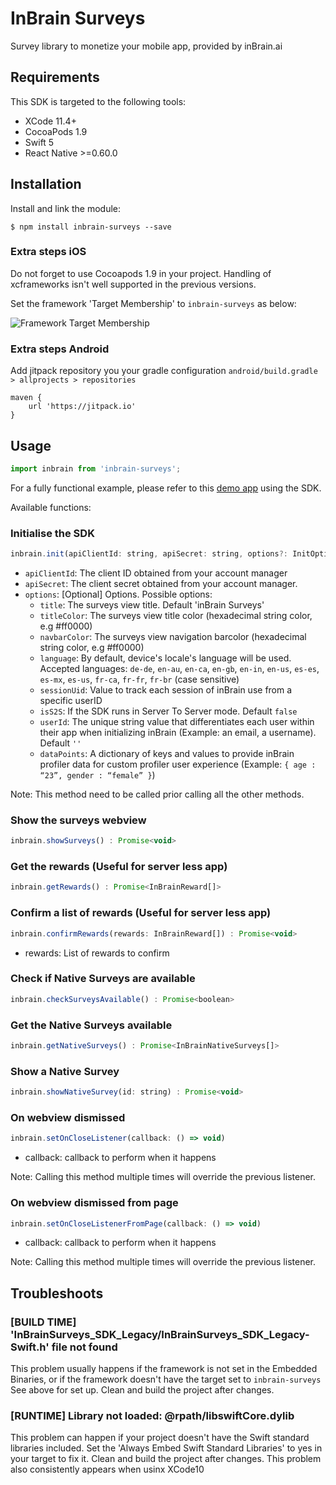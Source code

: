 # InBrain Surveys
Survey library to monetize your mobile app, provided by inBrain.ai

## Requirements
This SDK is targeted to the following tools:
- XCode 11.4+
- CocoaPods 1.9
- Swift 5
- React Native >=0.60.0

## Installation

Install and link the module:

`$ npm install inbrain-surveys --save`

### Extra steps iOS

Do not forget to use Cocoapods 1.9 in your project. Handling of xcframeworks isn't well supported in the previous versions. 

Set the framework 'Target Membership' to `inbrain-surveys` as below:

![Framework Target Membership](https://i.ibb.co/N2ntq0P/target-membership.png)

### Extra steps Android
Add jitpack repository you your gradle configuration `android/build.gradle > allprojects > repositories`

```
maven { 
    url 'https://jitpack.io' 
}
```

## Usage
```javascript
import inbrain from 'inbrain-surveys';
```

For a fully functional example, please refer to this [demo app](https://github.com/inbrainai/react-native) using the SDK.

Available functions:
### Initialise the SDK
```javascript
inbrain.init(apiClientId: string, apiSecret: string, options?: InitOptions) : Promise<void>
```
* `apiClientId`: The client ID obtained from your account manager
* `apiSecret`: The client secret obtained from your account manager.
* `options`: [Optional] Options. Possible options:
    * `title`: The surveys view title. Default 'inBrain Surveys'
    * `titleColor`: The surveys view title color (hexadecimal string color, e.g #ff0000)
    * `navbarColor`: The surveys view navigation barcolor (hexadecimal string color, e.g #ff0000)
    * `language`: By default, device's locale's language will be used. Accepted languages: `de-de`, `en-au`, `en-ca`, `en-gb`, `en-in`, `en-us`, `es-es`, `es-mx`, `es-us`, `fr-ca`, `fr-fr`, `fr-br` (case sensitive)
    * `sessionUid`: Value to track each session of inBrain use from a specific userID
    * `isS2S`: If the SDK runs in Server To Server mode. Default `false`
    * `userId`: The unique string value that differentiates each user within their app when initializing inBrain (Example: an email, a username). Default `''`
    * `dataPoints`: A dictionary of keys and values to provide inBrain profiler data for custom profiler user experience (Example: `{ age : “23”, gender : “female” }`)

Note: This method need to be called prior calling all the other methods. 

### Show the surveys webview
```javascript
inbrain.showSurveys() : Promise<void>
```

### Get the rewards (Useful for server less app)
```javascript
inbrain.getRewards() : Promise<InBrainReward[]>
```

### Confirm a list of rewards (Useful for server less app)
```javascript
inbrain.confirmRewards(rewards: InBrainReward[]) : Promise<void>
```
* rewards: List of rewards to confirm

### Check if Native Surveys are available
```javascript
inbrain.checkSurveysAvailable() : Promise<boolean>
```

### Get the Native Surveys available
```javascript
inbrain.getNativeSurveys() : Promise<InBrainNativeSurveys[]>
```

### Show a Native Survey
```javascript
inbrain.showNativeSurvey(id: string) : Promise<void>
```

### On webview dismissed
```javascript
inbrain.setOnCloseListener(callback: () => void) 
```
* callback: callback to perform when it happens

Note: Calling this method multiple times will override the previous listener.

### On webview dismissed from page
```javascript
inbrain.setOnCloseListenerFromPage(callback: () => void) 
```
* callback: callback to perform when it happens

Note: Calling this method multiple times will override the previous listener.

## Troubleshoots
### [BUILD TIME] 'InBrainSurveys_SDK_Legacy/InBrainSurveys_SDK_Legacy-Swift.h' file not found
This problem usually happens if the framework is not set in the Embedded Binaries, or if the framework doesn't have the target set to `inbrain-surveys` See above for set up.
Clean and build the project after changes.

### [RUNTIME] Library not loaded: @rpath/libswiftCore.dylib
This problem can happen if your project doesn't have the Swift standard libraries included. Set the 'Always Embed Swift Standard Libraries' to yes in your target to fix it.
Clean and build the project after changes.
This problem also consistently appears when usinx XCode10
